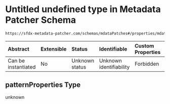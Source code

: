 # Untitled undefined type in Metadata Patcher Schema

```txt
https://sfdx-metadata-patcher.com/schemas/mdataPatches#/properties/mdataPatches/patternProperties
```



| Abstract            | Extensible | Status         | Identifiable            | Custom Properties | Additional Properties | Access Restrictions | Defined In                                                                          |
| :------------------ | :--------- | :------------- | :---------------------- | :---------------- | :-------------------- | :------------------ | :---------------------------------------------------------------------------------- |
| Can be instantiated | No         | Unknown status | Unknown identifiability | Forbidden         | Allowed               | none                | [mdataPatches.schema.json*](../out/mdataPatches.schema.json "open original schema") |

## patternProperties Type

unknown

